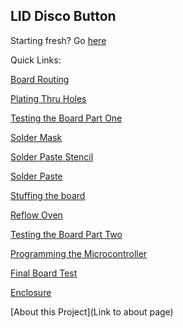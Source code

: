 LID Disco Button
----
Starting fresh? Go [here](https://github.com/psu-epl/lid-button/wiki)

Quick Links:

[Board Routing](https://github.com/psu-epl/lid-button/wiki/Board-Routing)

[Plating Thru Holes](https://github.com/psu-epl/lid-button/wiki/Plating-Thru-Holes)

[Testing the Board Part One](https://github.com/psu-epl/lid-button/wiki/Testing-the-board-Part-One)

[Solder Mask](https://github.com/psu-epl/lid-button/wiki/Applying-Solder-Mask)

[Solder Paste Stencil](https://github.com/psu-epl/lid-button/wiki/Solder-Mask)

[Solder Paste](https://github.com/psu-epl/lid-button/wiki/Solder-Paste-Prep)

[Stuffing the board](https://github.com/psu-epl/lid-button/wiki/Stuffing-the-Board)

[Reflow Oven](https://github.com/psu-epl/lid-button/wiki/Reflow)

[Testing the Board Part Two](https://github.com/psu-epl/lid-button/wiki/Testing-The-Board-Part-Two)

[Programming the Microcontroller](https://github.com/psu-epl/lid-button/wiki/Coding-the-Board)

[Final Board Test](url)

[Enclosure](https://github.com/psu-epl/lid-button/wiki/Enclosure)

[About this Project](Link to about page)

